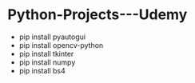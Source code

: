 # Python-Projects---Udemy
 - pip install pyautogui
 - pip install opencv-python
 - pip install tkinter
 - pip install numpy
 - pip install bs4

